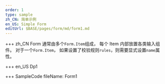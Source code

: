 ```yaml
---
order: 1
type: sample
zh_CN: 简单示例
en_US: Simple Form
editUrl: $BASE/pages/form/md/form1.md
---
```


+++ zh_CN
Form 通常由多个<Code>Form.Item</Code>组成， 每个 Item 内部放置各类输入组件。
对于一个<Code>Form.Item</Code>， 如果设置了校验规则<Code>rules</Code>，则需要显式设置<Code>name</Code>属性。

+++ en_US
Dp1

+++ SampleCode
fileName: Form1
